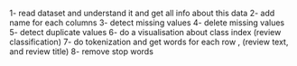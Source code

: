 1- read dataset and understand it and get all info about this data
2- add name for each columns
3- detect missing values
4- delete missing values
5- detect duplicate values
6- do a visualisation about class index (review classification)
7- do tokenization and get words for each row , (review text, and review title)
8- remove stop words